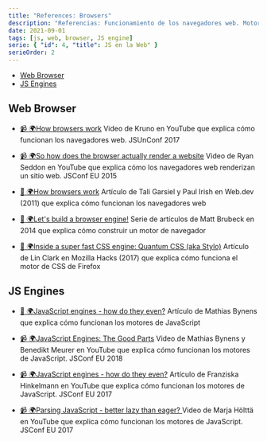 ```yaml
---
title: "References: Browsers"
description: "Referencias: Funcionamiento de los navegadores web. Motores de JavaScript"
date: 2021-09-01
tags: [js, web, browser, JS engine]
serie: { "id": 4, "title": JS en la Web" }
serieOrder: 2
---
```


- [Web Browser](#web-browser)
- [JS Engines](#js-engines)

## Web Browser

- [📹 🌍How browsers work](https://www.youtube.com/watch?v=0IsQqJ7pwhw)
  Video de Kruno en YouTube que explica cómo funcionan los navegadores web. JSUnConf 2017

- [📹 🌍So how does the browser actually render a website](https://www.youtube.com/watch?v=SmE4OwHztCc)
  Video de Ryan Seddon en YouTube que explica cómo los navegadores web renderizan un sitio web. JSConf EU 2015

- [📖 🌍How browsers work](https://web.dev/articles/howbrowserswork)
  Artículo de Tali Garsiel y Paul Irish en Web.dev (2011) que explica cómo funcionan los navegadores web

- [📖 🌍Let's build a browser engine!](https://limpet.net/mbrubeck/2014/08/08/toy-layout-engine-1.html)
  Serie de artículos de Matt Brubeck en 2014 que explica cómo construir un motor de navegador

- [📖 🌍Inside a super fast CSS engine: Quantum CSS (aka Stylo)](https://hacks.mozilla.org/2017/08/inside-a-super-fast-css-engine-quantum-css-aka-stylo/)
  Artículo de Lin Clark en Mozilla Hacks (2017) que explica cómo funciona el motor de CSS de Firefox

## JS Engines

- [📖 🌍JavaScript engines - how do they even?](https://mathiasbynens.be/notes/shapes-ics)
  Artículo de Mathias Bynens que explica cómo funcionan los motores de JavaScript

- [📹 🌍JavaScript Engines: The Good Parts](https://mathiasbynens.be/notes/shapes-ics)
  Video de Mathias Bynens y Benedikt Meurer en YouTube que explica cómo funcionan los motores de JavaScript. JSConf EU 2018

- [📹 🌍JavaScript engines - how do they even?](https://www.youtube.com/watch?v=p-iiEDtpy6I&t=485s)
  Artículo de Franziska Hinkelmann en YouTube que explica cómo funcionan los motores de JavaScript. JSConf EU 2017

- [📹 🌍Parsing JavaScript - better lazy than eager? ](https://www.youtube.com/watch?v=Fg7niTmNNLg)
  Video de Marja Hölttä en YouTube que explica cómo funcionan los motores de JavaScript. JSConf EU 2017
